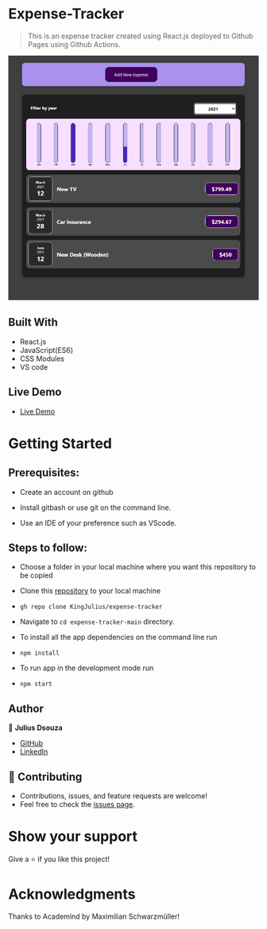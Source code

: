 # Expense-Tracker
> This is an expense tracker created using React.js deployed to Github Pages using Github Actions.

![Home Page](/src/assets/home_page.png)

## Built With

- React.js
- JavaScript(ES6)
- CSS Modules
- VS code

## Live Demo

- [Live Demo](https://kingjulius.github.io/expense-tracker)

# Getting Started
## Prerequisites:


- Create an account on github

- Install gitbash or use git on the command line.

- Use an IDE of your preference such as VScode.

## Steps to follow:

- Choose a folder in your local machine where you want this repository to be copied

- Clone this [repository](https://github.com/KingJulius/expense-tracker) to your local machine 
- ```
  gh repo clone KingJulius/expense-tracker
  ```

- Navigate to `cd expense-tracker-main`  directory.

- To install all the app dependencies on the command line run
- ```
  npm install
  ``` 
- To run app in the development mode run 
- ```
  npm start
  ```


## Author

:man: **Julius Dsouza**

- [GitHub](https://github.com/KingJulius)
- [LinkedIn](https://www.linkedin.com/in/julius-dsouza/)

## 🤝 Contributing
- Contributions, issues, and feature requests are welcome!
- Feel free to check the [issues page](https://github.com/KingJulius/KingJulius.github.io/issues).

# Show your support
Give a ⭐ if you like this project!

# Acknowledgments
Thanks to Academind by Maximilian Schwarzmüller!